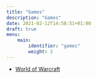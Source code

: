 ```yaml
---
title: "Games"
description: "Games"
date: 2021-02-12T14:58:51+01:00
draft: true
menu:
    main:
        identifier: "games"
        weight: 2
---
```


* [World of Warcraft](world-of-warcraft)